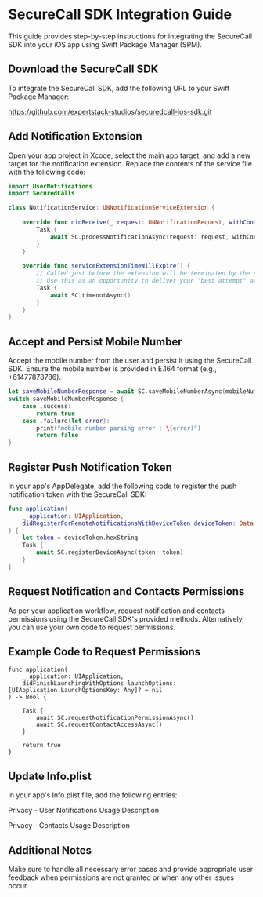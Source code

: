# SecureCall SDK Integration Guide

This guide provides step-by-step instructions for integrating the SecureCall SDK into your iOS app using Swift Package Manager (SPM).

## Download the SecureCall SDK

To integrate the SecureCall SDK, add the following URL to your Swift Package Manager:

https://github.com/expertstack-studios/securedcall-ios-sdk.git


## Add Notification Extension

Open your app project in Xcode, select the main app target, and add a new target for the notification extension. Replace the contents of the service file with the following code:

```swift
import UserNotifications
import SecuredCalls

class NotificationService: UNNotificationServiceExtension {
    
    override func didReceive(_ request: UNNotificationRequest, withContentHandler contentHandler: @escaping (UNNotificationContent) -> Void) {
        Task {
            await SC.processNotificationAsync(request: request, withContentHandler: contentHandler)
        }
    }
    
    override func serviceExtensionTimeWillExpire() {
        // Called just before the extension will be terminated by the system.
        // Use this as an opportunity to deliver your "best attempt" at modified content, otherwise the original push payload will be used.
        Task {
            await SC.timeoutAsync()
        }
    }
}
```


## Accept and Persist Mobile Number
Accept the mobile number from the user and persist it using the SecureCall SDK. Ensure the mobile number is provided in E.164 format (e.g., +61477878786).

```swift
let saveMobileNumberResponse = await SC.saveMobileNumberAsync(mobileNumber: mobileNumberToSave)
switch saveMobileNumberResponse {
    case .success:
        return true
    case .failure(let error):
        print("mobile number parsing error : \(error)")
        return false
}
```

## Register Push Notification Token
In your app's AppDelegate, add the following code to register the push notification token with the SecureCall SDK:


```swift
func application(
    _ application: UIApplication,
    didRegisterForRemoteNotificationsWithDeviceToken deviceToken: Data
) {
    let token = deviceToken.hexString
    Task {
        await SC.registerDeviceAsync(token: token)
    }
}
```

## Request Notification and Contacts Permissions
As per your application workflow, request notification and contacts permissions using the SecureCall SDK's provided methods. Alternatively, you can use your own code to request permissions.

## Example Code to Request Permissions

```
func application(
    _ application: UIApplication,
    didFinishLaunchingWithOptions launchOptions: [UIApplication.LaunchOptionsKey: Any]? = nil
) -> Bool {
    
    Task {
        await SC.requestNotificationPermissionAsync()
        await SC.requestContactAccessAsync()
    }

    return true
}

```

## Update Info.plist
In your app's Info.plist file, add the following entries:

Privacy - User Notifications Usage Description

Privacy - Contacts Usage Description

## Additional Notes
Make sure to handle all necessary error cases and provide appropriate user feedback when permissions are not granted or when any other issues occur.
